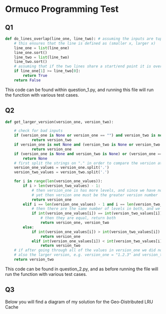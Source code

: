 # Ormuco Programming Test

## Q1
```python
def do_lines_overlap(line_one, line_two): # assuming the inputs are tuples
    # this ensures that the line is defined as (smaller x, larger x)
    line_one = list(line_one)
    line_one.sort()
    line_two = list(line_two)
    line_two.sort()
    # assuming that if the two lines share a start/end point it is overlapping
    if line_one[1] >= line_two[0]:
        return True
    return False
```
This code can be found within question_1.py, and running this file will run the function with various test cases.

## Q2
```python
def get_larger_version(version_one, version_two):

    # check for bad inputs
    if (version_one is None or version_one == "") and version_two is not None and version_two != "":
            return version_two
    if version_one is not None and (version_two is None or version_two == "") and version_one != "":
            return version_one
    if (version_one is None and version_two is None) or (version_one == "" and version_two == ""):
        return None
    # first split the strings on "." in order to compare the version at each level
    version_one_values = version_one.split('.')
    version_two_values = version_two.split('.')

    for i in range(len(version_one_values)):
        if i > len(version_two_values) - 1:
            # then version_one is has more levels, and since we have not returned
            # yet then version one must be the greater version number
            return version_one
        elif i == len(version_one_values) - 1 and i == len(version_two_values) - 1:
            # then there are the same number of levels in both, and we have reached the end. Want to check if they are equal
            if int(version_one_values[i]) == int(version_two_values[i]):
                # then they are equal, return both
                return version_one, version_two
        else:
            if int(version_one_values[i]) > int(version_two_values[i]):
                return version_one
            elif int(version_one_values[i]) < int(version_two_values[i]):
                return version_two
    # if after going through all of the values in version_one we did not return, then version_two has more levels and is
    # also the larger version, e.g. version_one = "1.2.3" and version_two = "1.2.3.4"
    return version_two
```
This code can be found in question_2.py, and as before running the file will run the function with various test cases.

## Q3
Below you will find a diagram of my solution for the Geo-Distributed LRU Cache
![]()
